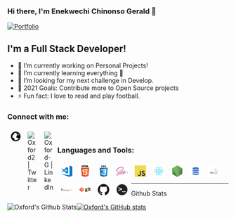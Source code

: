### Hi there, I'm Enekwechi Chinonso Gerald 👋

[![Portfolio](https://img.shields.io/website?label=Portfolio&style=for-the-badge&url=https://anthonytc89.github.io/portfolio-v2/)](https://Oxford-G.github.io/portfolio-v2/)

## I'm a Full Stack Developer!


- 🔭 I’m currently working on Personal Projects!
- 🌱 I’m currently learning everything 🤣
- 👯 I’m looking for my next challenge in Develop.
- 🥅 2021 Goals: Contribute more to Open Source projects
- ⚡ Fun fact: I love to read and play football.

### Connect with me:

[<img align="left" style="margin: 0.5rem" alt="Oxford-G" width="22px" src="https://raw.githubusercontent.com/iconic/open-iconic/master/svg/globe.svg" />][portfolio]
[<img align="left" style="margin: 0.5rem" alt="Oxford2 | Twitter" width="22px" src="https://cdn.jsdelivr.net/npm/simple-icons@v3/icons/twitter.svg" />][twitter]
[<img align="left" style="margin: 0.5rem" alt="Oxford-G | LinkedIn" width="22px" src="https://cdn.jsdelivr.net/npm/simple-icons@v3/icons/linkedin.svg" />][linkedin]

<br />

### Languages and Tools:

<img align="left" style="margin: 0.5rem" alt="Visual Studio Code" width="26px" src="https://raw.githubusercontent.com/github/explore/80688e429a7d4ef2fca1e82350fe8e3517d3494d/topics/visual-studio-code/visual-studio-code.png" />
<img align="left" style="margin: 0.5rem" alt="HTML5" width="26px" src="https://raw.githubusercontent.com/github/explore/80688e429a7d4ef2fca1e82350fe8e3517d3494d/topics/html/html.png" />
<img align="left" style="margin: 0.5rem" alt="CSS3" width="26px" src="https://raw.githubusercontent.com/github/explore/80688e429a7d4ef2fca1e82350fe8e3517d3494d/topics/css/css.png" />
<img align="left" style="margin: 0.5rem" alt="Sass" width="26px" src="https://raw.githubusercontent.com/github/explore/80688e429a7d4ef2fca1e82350fe8e3517d3494d/topics/sass/sass.png" />
<img align="left" style="margin: 0.5rem" alt="JavaScript" width="26px" src="https://raw.githubusercontent.com/github/explore/80688e429a7d4ef2fca1e82350fe8e3517d3494d/topics/javascript/javascript.png" />
<img align="left" style="margin: 0.5rem" alt="React" width="26px" src="https://raw.githubusercontent.com/github/explore/80688e429a7d4ef2fca1e82350fe8e3517d3494d/topics/react/react.png" />
<img align="left" style="margin: 0.5rem" alt="Node.js" width="26px" src="https://raw.githubusercontent.com/github/explore/80688e429a7d4ef2fca1e82350fe8e3517d3494d/topics/nodejs/nodejs.png" />
<img align="left" style="margin: 0.5rem" alt="SQL" width="26px" src="https://raw.githubusercontent.com/github/explore/80688e429a7d4ef2fca1e82350fe8e3517d3494d/topics/sql/sql.png" />
<img align="left" style="margin: 0.5rem" alt="MySQL" width="26px" src="https://raw.githubusercontent.com/github/explore/80688e429a7d4ef2fca1e82350fe8e3517d3494d/topics/mysql/mysql.png" />
<img align="left" style="margin: 0.5rem" alt="MongoDB" width="26px" src="https://raw.githubusercontent.com/github/explore/80688e429a7d4ef2fca1e82350fe8e3517d3494d/topics/mongodb/mongodb.png" />
<img align="left" style="margin: 0.5rem" alt="Git" width="26px" src="https://raw.githubusercontent.com/github/explore/80688e429a7d4ef2fca1e82350fe8e3517d3494d/topics/git/git.png" />
<img align="left" style="margin: 0.5rem" alt="GitHub" width="26px" src="https://raw.githubusercontent.com/github/explore/78df643247d429f6cc873026c0622819ad797942/topics/github/github.png" />
<img align="left" style="margin: 0.5rem" alt="Terminal" width="26px" src="https://raw.githubusercontent.com/github/explore/80688e429a7d4ef2fca1e82350fe8e3517d3494d/topics/terminal/terminal.png" />

<br />
<br />

---


  <summary> Github Stats</summary>

  <img align="left" alt="Oxford's Github Stats" src="(https://github-readme-stats.vercel.app/api?username=Oxford)](https://github.com/anuraghazra/github-readme-stats)
" />

[![Oxford's GitHub stats](https://github-readme-stats.vercel.app/api?username=oxford)](https://github.com/anuraghazra/github-readme-stats)



[portfolio]: https://Oxford-G.github.io
[twitter]: https://twitter.com/OXFOXD2
[linkedin]: https://www.linkedin.com/in/chinonso-enekwechi-a96954193



<!--
**Oxford-G/Oxford-G** is a ✨ _special_ ✨ repository because its `README.md` (this file) appears on your GitHub profile.

Here are some ideas to get you started:

- 🔭 I’m currently working on ...
- 🌱 I’m currently learning ...
- 👯 I’m looking to collaborate on ...
- 🤔 I’m looking for help with ...
- 💬 Ask me about ...
- 📫 How to reach me: ...
- 😄 Pronouns: ...
- ⚡ Fun fact: ...
-->

